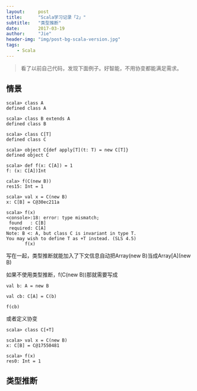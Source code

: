 ```yaml
---
layout:     post
title:      "Scala学习记录「2」"
subtitle:   "类型推断"
date:       2017-03-19
author:     "Jie"
header-img: "img/post-bg-scala-version.jpg"
tags:
    - Scala
---
```


> 看了以前自己代码，发现下面例子。好智能，不用协变都能满足需求。

## 情景

```
scala> class A
defined class A

scala> class B extends A
defined class B

scala> class C[T]
defined class C

scala> object C{def apply[T](t: T) = new C[T]}
defined object C

scala> def f(x: C[A]) = 1
f: (x: C[A])Int

cala> f(C(new B))
res15: Int = 1

scala> val x = C(new B)
x: C[B] = C@30ec211a

scala> f(x)
<console>:18: error: type mismatch;
 found   : C[B]
 required: C[A]
Note: B <: A, but class C is invariant in type T.
You may wish to define T as +T instead. (SLS 4.5)
       f(x)
```

写在一起，类型推断就能加入了下文信息自动把Array(new B)当成Array[A](new B)

如果不使用类型推断，f(C(new B))那就需要写成
```
val b: A = new B

val cb: C[A] = C(b)

f(cb)

```

或者定义协变
```
scala> class C[+T]

scala> val x = C(new B)
x: C[B] = C@17550481

scala> f(x)
res0: Int = 1

```

## 类型推断


